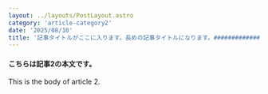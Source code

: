 ```yaml
---
layout: ../layouts/PostLayout.astro
category: 'article-category2'
date: '2025/08/10'
title: '記事タイトルがここに入ります。長めの記事タイトルになります。#####################################################################'
---
```


#### こちらは記事2の本文です。

This is the body of article 2.
